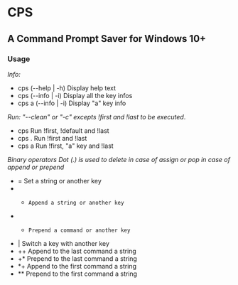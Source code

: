 # CPS
## A Command Prompt Saver for Windows 10+

### Usage
*Info:*
- cps (--help | -h)     Display help text
- cps (--info | -i)     Display all the key infos
- cps a (--info | -i)   Display "a" key info

*Run:*
_"--clean" or "-c" excepts !first and !last to be executed_.
- cps                   Run !first, !default and !last
- cps .                 Run !first and !last
- cps a                 Run !first, "a" key and !last

*Binary operators*
_Dot (.) is used to delete in case of assign or pop in case of append or prepend_
- =     Set a string or another key
- +     Append a string or another key
- *     Prepend a command or another key
- |     Switch a key with another key
- ++    Append to the last command a string
- +*    Prepend to the last command a string
- *+    Append to the first command a string
- **    Prepend to the first command a string